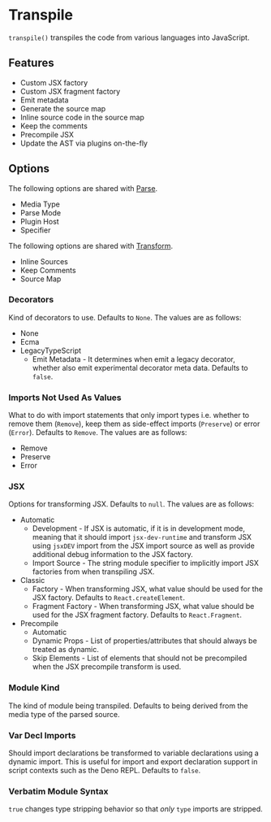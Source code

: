 # Transpile

`transpile()` transpiles the code from various languages into JavaScript.

## Features

* Custom JSX factory
* Custom JSX fragment factory
* Emit metadata
* Generate the source map
* Inline source code in the source map
* Keep the comments
* Precompile JSX
* Update the AST via plugins on-the-fly

## Options

The following options are shared with [Parse](parse.md).

* Media Type
* Parse Mode
* Plugin Host
* Specifier

The following options are shared with [Transform](transform.md).

* Inline Sources
* Keep Comments
* Source Map

### Decorators

Kind of decorators to use. Defaults to `None`. The values are as follows:

* None
* Ecma
* LegacyTypeScript
  * Emit Metadata - It determines when emit a legacy decorator, whether also emit experimental decorator meta data. Defaults to `false`.

### Imports Not Used As Values

What to do with import statements that only import types i.e. whether to remove them (`Remove`), keep them as side-effect imports (`Preserve`) or error (`Error`). Defaults to `Remove`. The values are as follows:

* Remove
* Preserve
* Error

### JSX

Options for transforming JSX. Defaults to `null`. The values are as follows:

* Automatic
  * Development - If JSX is automatic, if it is in development mode, meaning that it should import `jsx-dev-runtime` and transform JSX using `jsxDEV` import from the JSX import source as well as provide additional debug information to the JSX factory.
  * Import Source - The string module specifier to implicitly import JSX factories from when transpiling JSX.
* Classic
  * Factory - When transforming JSX, what value should be used for the JSX factory. Defaults to `React.createElement`.
  * Fragment Factory - When transforming JSX, what value should be used for the JSX fragment factory. Defaults to `React.Fragment`.
* Precompile
  * Automatic
  * Dynamic Props - List of properties/attributes that should always be treated as dynamic.
  * Skip Elements - List of elements that should not be precompiled when the JSX precompile transform is used.

### Module Kind

The kind of module being transpiled. Defaults to being derived from the media type of the parsed source.

### Var Decl Imports

Should import declarations be transformed to variable declarations using a dynamic import. This is useful for import and export declaration support in script contexts such as the Deno REPL. Defaults to `false`.

### Verbatim Module Syntax

`true` changes type stripping behavior so that _only_ `type` imports are stripped.
